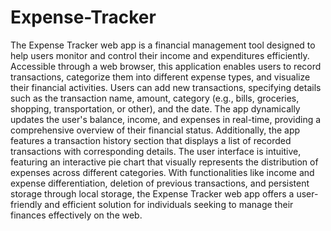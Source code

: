 # Expense-Tracker
The Expense Tracker web app is a financial management tool designed to help users monitor and control their income and expenditures efficiently. Accessible through a web browser, this application enables users to record transactions, categorize them into different expense types, and visualize their financial activities. Users can add new transactions, specifying details such as the transaction name, amount, category (e.g., bills, groceries, shopping, transportation, or other), and the date. The app dynamically updates the user's balance, income, and expenses in real-time, providing a comprehensive overview of their financial status. Additionally, the app features a transaction history section that displays a list of recorded transactions with corresponding details. The user interface is intuitive, featuring an interactive pie chart that visually represents the distribution of expenses across different categories. With functionalities like income and expense differentiation, deletion of previous transactions, and persistent storage through local storage, the Expense Tracker web app offers a user-friendly and efficient solution for individuals seeking to manage their finances effectively on the web.
